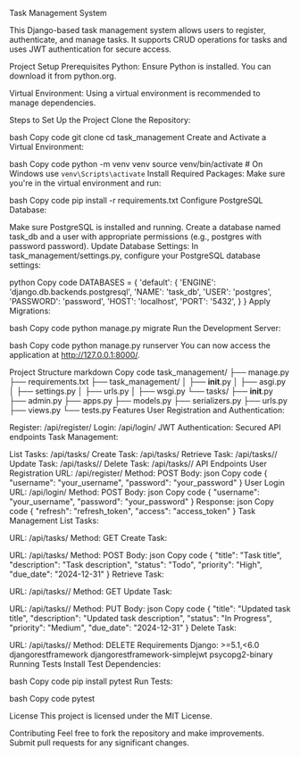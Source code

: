 Task Management System

This Django-based task management system allows users to register, authenticate, and manage tasks. It supports CRUD operations for tasks and uses JWT authentication for secure access.

Project Setup
Prerequisites
Python: Ensure Python is installed. You can download it from python.org.

Virtual Environment: Using a virtual environment is recommended to manage dependencies.

Steps to Set Up the Project
Clone the Repository:

bash
Copy code
git clone <repository-url>
cd task_management
Create and Activate a Virtual Environment:

bash
Copy code
python -m venv venv
source venv/bin/activate  # On Windows use `venv\Scripts\activate`
Install Required Packages:
Make sure you're in the virtual environment and run:

bash
Copy code
pip install -r requirements.txt
Configure PostgreSQL Database:

Make sure PostgreSQL is installed and running.
Create a database named task_db and a user with appropriate permissions (e.g., postgres with password password).
Update Database Settings:
In task_management/settings.py, configure your PostgreSQL database settings:

python
Copy code
DATABASES = {
    'default': {
        'ENGINE': 'django.db.backends.postgresql',
        'NAME': 'task_db',
        'USER': 'postgres',
        'PASSWORD': 'password',
        'HOST': 'localhost',
        'PORT': '5432',
    }
}
Apply Migrations:

bash
Copy code
python manage.py migrate
Run the Development Server:

bash
Copy code
python manage.py runserver
You can now access the application at http://127.0.0.1:8000/.

Project Structure
markdown
Copy code
task_management/
├── manage.py
├── requirements.txt
├── task_management/
│   ├── __init__.py
│   ├── asgi.py
│   ├── settings.py
│   ├── urls.py
│   ├── wsgi.py
└── tasks/
    ├── __init__.py
    ├── admin.py
    ├── apps.py
    ├── models.py
    ├── serializers.py
    ├── urls.py
    ├── views.py
    └── tests.py
Features
User Registration and Authentication:

Register: /api/register/
Login: /api/login/
JWT Authentication: Secured API endpoints
Task Management:

List Tasks: /api/tasks/
Create Task: /api/tasks/
Retrieve Task: /api/tasks/<id>/
Update Task: /api/tasks/<id>/
Delete Task: /api/tasks/<id>/
API Endpoints
User Registration
URL: /api/register/
Method: POST
Body:
json
Copy code
{
  "username": "your_username",
  "password": "your_password"
}
User Login
URL: /api/login/
Method: POST
Body:
json
Copy code
{
  "username": "your_username",
  "password": "your_password"
}
Response:
json
Copy code
{
  "refresh": "refresh_token",
  "access": "access_token"
}
Task Management
List Tasks:

URL: /api/tasks/
Method: GET
Create Task:

URL: /api/tasks/
Method: POST
Body:
json
Copy code
{
  "title": "Task title",
  "description": "Task description",
  "status": "Todo",
  "priority": "High",
  "due_date": "2024-12-31"
}
Retrieve Task:

URL: /api/tasks/<id>/
Method: GET
Update Task:

URL: /api/tasks/<id>/
Method: PUT
Body:
json
Copy code
{
  "title": "Updated task title",
  "description": "Updated task description",
  "status": "In Progress",
  "priority": "Medium",
  "due_date": "2024-12-31"
}
Delete Task:

URL: /api/tasks/<id>/
Method: DELETE
Requirements
Django: >=5.1,<6.0
djangorestframework
djangorestframework-simplejwt
psycopg2-binary
Running Tests
Install Test Dependencies:

bash
Copy code
pip install pytest
Run Tests:

bash
Copy code
pytest


License
This project is licensed under the MIT License.

Contributing
Feel free to fork the repository and make improvements. Submit pull requests for any significant changes.
